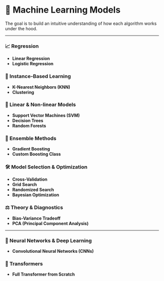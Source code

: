 # 🧠 Machine Learning Models

The goal is to build an intuitive understanding of how each algorithm works under the hood.

---

### 📈 Regression
- **Linear Regression** 
- **Logistic Regression** 

### 👥 Instance-Based Learning
- **K-Nearest Neighbors (KNN)**
- **Clustering** 

### 🧱 Linear & Non-linear Models
- **Support Vector Machines (SVM)**
- **Decision Trees**
- **Random Forests**

### 🚀 Ensemble Methods
- **Gradient Boosting** 
- **Custom Boosting Class** 

### 🛠️ Model Selection & Optimization
- **Cross-Validation**
- **Grid Search**
- **Randomized Search**
- **Bayesian Optimization** 

### ⚖️ Theory & Diagnostics
- **Bias-Variance Tradeoff**
- **PCA (Principal Component Analysis)**

---

### 🧠 Neural Networks & Deep Learning
- **Convolutional Neural Networks (CNNs)**

### 🔁 Transformers
- **Full Transformer from Scratch**